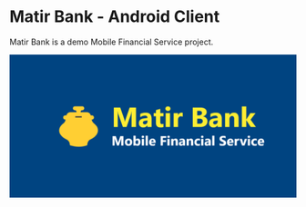 # Matir Bank - Android Client
Matir Bank is a demo Mobile Financial Service project.


<img src="cover_photo.png"/>